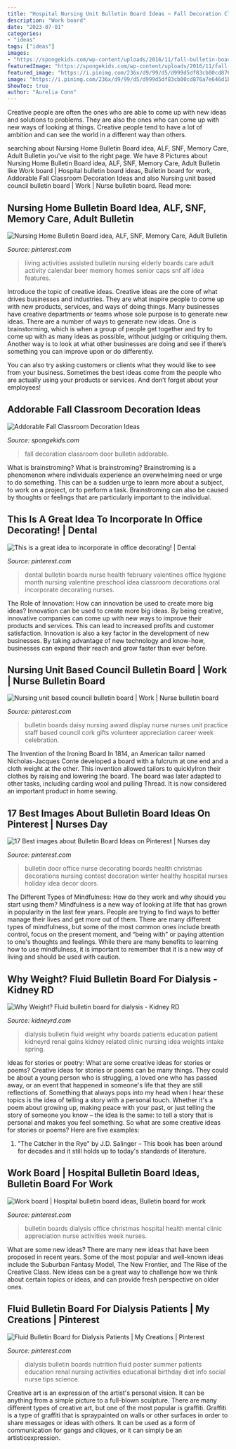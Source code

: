 ```yaml
---
title: "Hospital Nursing Unit Bulletin Board Ideas ~ Fall Decoration Classroom Door Bulletin Addorable"
description: "Work board"
date: "2023-07-01"
categories:
- "ideas"
tags: ["ideas"]
images:
- "https://spongekids.com/wp-content/uploads/2016/11/fall-bulletin-board/14-fall-bulletin-board-ideas.jpg"
featuredImage: "https://spongekids.com/wp-content/uploads/2016/11/fall-bulletin-board/14-fall-bulletin-board-ideas.jpg"
featured_image: "https://i.pinimg.com/236x/d9/99/d5/d999d5df83cb00cd876a7e646d1b93e6--bulletin-boards-nurses.jpg?b=t"
image: "https://i.pinimg.com/236x/d9/99/d5/d999d5df83cb00cd876a7e646d1b93e6--bulletin-boards-nurses.jpg?b=t"
ShowToc: true
author: "Aurelia Conn"
---
```



Creative people are often the ones who are able to come up with new ideas and solutions to problems. They are also the ones who can come up with new ways of looking at things. Creative people tend to have a lot of ambition and can see the world in a different way than others.

	

		
searching about Nursing Home Bulletin Board idea, ALF, SNF, Memory Care, Adult Bulletin you've visit to the right page. We have 8 Pictures about Nursing Home Bulletin Board idea, ALF, SNF, Memory Care, Adult Bulletin like Work board | Hospital bulletin board ideas, Bulletin board for work, Addorable Fall Classroom Decoration Ideas and also Nursing unit based council bulletin board | Work | Nurse bulletin board. Read more:
		
    
## Nursing Home Bulletin Board Idea, ALF, SNF, Memory Care, Adult Bulletin

<img loading=lazy src="https://s-media-cache-ak0.pinimg.com/736x/f8/47/39/f8473995aaaa1f9e7ef0bedc2fd7689d.jpg" onerror="this.onerror=null;this.src='https://tse3.mm.bing.net/th?id=OIP.NUJjQkalOgi8bsQp6xVHdgHaFj&amp;pid=15.1';" alt="Nursing Home Bulletin Board idea, ALF, SNF, Memory Care, Adult Bulletin">

_Source: pinterest.com_

>living activities assisted bulletin nursing elderly boards care adult activity calendar beer memory homes senior caps snf alf idea features. 

	

Introduce the topic of creative ideas.
Creative ideas are the core of what drives businesses and industries. They are what inspire people to come up with new products, services, and ways of doing things. Many businesses have creative departments or teams whose sole purpose is to generate new ideas.
There are a number of ways to generate new ideas. One is brainstorming, which is when a group of people get together and try to come up with as many ideas as possible, without judging or critiquing them. Another way is to look at what other businesses are doing and see if there’s something you can improve upon or do differently.

You can also try asking customers or clients what they would like to see from your business. Sometimes the best ideas come from the people who are actually using your products or services. And don’t forget about your employees!

    
## Addorable Fall Classroom Decoration Ideas

<img loading=lazy src="https://spongekids.com/wp-content/uploads/2016/11/fall-bulletin-board/14-fall-bulletin-board-ideas.jpg" onerror="this.onerror=null;this.src='https://tse1.mm.bing.net/th?id=OIP.hhW53hH4TMljtD6oieWQwgHaNF&amp;pid=15.1';" alt="Addorable Fall Classroom Decoration Ideas">

_Source: spongekids.com_

>fall decoration classroom door bulletin addorable. 

	

What is brainstroming?
What is brainstroming? Brainstroming is a phenomenon where individuals experience an overwhelming need or urge to do something. This can be a sudden urge to learn more about a subject, to work on a project, or to perform a task. Brainstroming can also be caused by thoughts or feelings that are particularly important to the individual.

    
## This Is A Great Idea To Incorporate In Office Decorating! | Dental

<img loading=lazy src="https://i.pinimg.com/originals/18/0b/91/180b910ed1eef59486b7c622396fa958.jpg" onerror="this.onerror=null;this.src='https://tse1.mm.bing.net/th?id=OIP.LPYF4LdMSvOOQ391CxV7CAHaHa&amp;pid=15.1';" alt="This is a great idea to incorporate in office decorating! | Dental">

_Source: pinterest.com_

>dental bulletin boards nurse health february valentines office hygiene month nursing valentine preschool idea classroom decorations oral incorporate decorating nurses. 

	

The Role of Innovation: How can innovation be used to create more big ideas?
Innovation can be used to create more big ideas. By being creative, innovative companies can come up with new ways to improve their products and services. This can lead to increased profits and customer satisfaction. Innovation is also a key factor in the development of new businesses. By taking advantage of new technology and know-how, businesses can expand their reach and grow faster than ever before.

    
## Nursing Unit Based Council Bulletin Board | Work | Nurse Bulletin Board

<img loading=lazy src="https://i.pinimg.com/236x/d9/99/d5/d999d5df83cb00cd876a7e646d1b93e6--bulletin-boards-nurses.jpg?b=t" onerror="this.onerror=null;this.src='https://tse3.mm.bing.net/th?id=OIP.MbAE7mDYx4Zo3jxYJ-Ua-wAAAA&amp;pid=15.1';" alt="Nursing unit based council bulletin board | Work | Nurse bulletin board">

_Source: pinterest.com_

>bulletin boards daisy nursing award display nurse nurses unit practice staff based council cork gifts volunteer appreciation career week celebration. 

	

The Invention of the Ironing Board
In 1814, an American tailor named Nicholas-Jacques Conte developed a board with a fulcrum at one end and a cloth weight at the other. This invention allowed tailors to quicklyIron their clothes by raising and lowering the board. The board was later adapted to other tasks, including carding wool and pulling Thread. It is now considered an important product in home sewing.

    
## 17 Best Images About Bulletin Board Ideas On Pinterest | Nurses Day

<img loading=lazy src="https://s-media-cache-ak0.pinimg.com/736x/b0/6f/07/b06f07d666642ef7f9a884642e78c4fa.jpg" onerror="this.onerror=null;this.src='https://tse3.mm.bing.net/th?id=OIP.l26bkAnqMEODp-e7E3lV5gHaJ6&amp;pid=15.1';" alt="17 Best images about Bulletin Board Ideas on Pinterest | Nurses day">

_Source: pinterest.com_

>bulletin door office nurse decorating boards health christmas decorations nursing contest decoration winter healthy hospital nurses holiday idea decor doors. 

	

The Different Types of Mindfulness: How do they work and why should you start using them?
Mindfulness is a new way of looking at life that has grown in popularity in the last few years. People are trying to find ways to better manage their lives and get more out of them. There are many different types of mindfulness, but some of the most common ones include breath control, focus on the present moment, and “being with” or paying attention to one's thoughts and feelings. While there are many benefits to learning how to use mindfulness, it is important to remember that it is a new way of living and should be used with caution.

    
## Why Weight? Fluid Bulletin Board For Dialysis - Kidney RD

<img loading=lazy src="http://kidneyrd.com/wp-content/uploads/2017/05/Why-Weight-BBblog-1-1024x768.png" onerror="this.onerror=null;this.src='https://tse3.mm.bing.net/th?id=OIP.1_tEggFLRwzfvwW9rePFZgHaFj&amp;pid=15.1';" alt="Why Weight? Fluid bulletin board for dialysis - Kidney RD">

_Source: kidneyrd.com_

>dialysis bulletin fluid weight why boards patients education patient kidneyrd renal gains kidney related clinic nursing idea weights intake spring. 

	

Ideas for stories or poetry: What are some creative ideas for stories or poems?
Creative ideas for stories or poems can be many things. They could be about a young person who is struggling, a loved one who has passed away, or an event that happened in someone's life that they are still reflections of. Something that always pops into my head when I hear these topics is the idea of telling a story with a personal touch. Whether it's a poem about growing up, making peace with your past, or just telling the story of someone you know – the idea is the same: to tell a story that is personal and makes you feel something. So what are some creative ideas for stories or poems? Here are five examples: 
1. "The Catcher in the Rye" by J.D. Salinger – This book has been around for decades and it still holds up to today's standards of literature.

    
## Work Board | Hospital Bulletin Board Ideas, Bulletin Board For Work

<img loading=lazy src="https://i.pinimg.com/736x/f1/99/6f/f1996fcd8d42291c373f5f258d3971f2.jpg" onerror="this.onerror=null;this.src='https://tse2.mm.bing.net/th?id=OIP.BhEcNMOThY2fChSPFxJEAgHaJ3&amp;pid=15.1';" alt="Work board | Hospital bulletin board ideas, Bulletin board for work">

_Source: pinterest.com_

>bulletin boards dialysis office christmas hospital health mental clinic appreciation nurse activities week nurses. 

	

What are some new ideas?
There are many new ideas that have been proposed in recent years. Some of the most popular and well-known ideas include the Suburban Fantasy Model, The New Frontier, and The Rise of the Creative Class. New ideas can be a great way to challenge how we think about certain topics or ideas, and can provide fresh perspective on older ones.

    
## Fluid Bulletin Board For Dialysis Patients | My Creations | Pinterest

<img loading=lazy src="https://s-media-cache-ak0.pinimg.com/736x/62/0a/d4/620ad46626667f3af2997627635db126.jpg" onerror="this.onerror=null;this.src='https://tse4.mm.bing.net/th?id=OIP.-KntImyYf1KsreHH8JZLigHaJ4&amp;pid=15.1';" alt="Fluid Bulletin Board for Dialysis Patients | My Creations | Pinterest">

_Source: pinterest.com_

>dialysis bulletin boards nutrition fluid poster summer patients education renal nursing activities educational birthday diet info social nurse tips science. 

	

Creative art is an expression of the artist's personal vision. It can be anything from a simple picture to a full-blown sculpture. There are many different types of creative art, but one of the most popular is graffiti. Graffiti is a type of graffiti that is spraypainted on walls or other surfaces in order to share messages or ideas with others. It can be used as a form of communication for gangs and cliques, or it can simply be an artisticexpression.

